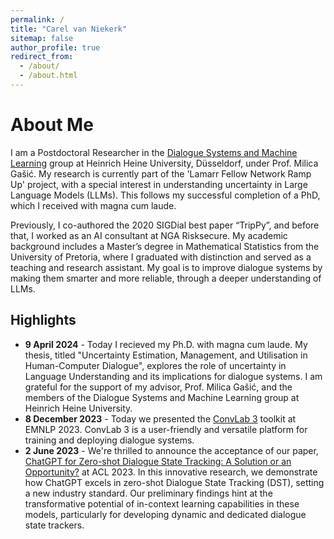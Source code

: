 ```yaml
---
permalink: /
title: "Carel van Niekerk"
sitemap: false
author_profile: true
redirect_from: 
  - /about/
  - /about.html
---
```


About Me
======
I am a Postdoctoral Researcher in the [Dialogue Systems and Machine Learning](https://www.cs.hhu.de/en/research-groups/dialog-systems-and-machine-learning.html) group at Heinrich Heine University, Düsseldorf, under Prof. Milica Gašić. My research is currently part of the 'Lamarr Fellow Network Ramp Up' project, with a special interest in understanding uncertainty in Large Language Models (LLMs). This follows my successful completion of a PhD, which I received with magna cum laude.

Previously, I co-authored the 2020 SIGDial best paper “TripPy”, and before that, I worked as an AI consultant at NGA Risksecure. My academic background includes a Master’s degree in Mathematical Statistics from the University of Pretoria, where I graduated with distinction and served as a teaching and research assistant. My goal is to improve dialogue systems by making them smarter and more reliable, through a deeper understanding of LLMs.

Highlights
------

* **9 April 2024** - Today I recieved my Ph.D. with magna cum laude. My thesis, titled "Uncertainty Estimation, Management, and Utilisation in Human-Computer Dialogue", explores the role of uncertainty in Language Understanding and its implications for dialogue systems. I am grateful for the support of my advisor, Prof. Milica Gašić, and the members of the Dialogue Systems and Machine Learning group at Heinrich Heine University.
* **8 December 2023** - Today we presented the [ConvLab 3](https://github.com/ConvLab/ConvLab-3) toolkit at EMNLP 2023. ConvLab 3 is a user-friendly and versatile platform for training and deploying dialogue systems.
* **2 June 2023** - We're thrilled to announce the acceptance of our paper, [ChatGPT for Zero-shot Dialogue State Tracking: A Solution or an Opportunity?](https://carelvniekerk.github.io/publication/2023-chatgptdst) at ACL 2023. In this innovative research, we demonstrate how ChatGPT excels in zero-shot Dialogue State Tracking (DST), setting a new industry standard. Our preliminary findings hint at the transformative potential of in-context learning capabilities in these models, particularly for developing dynamic and dedicated dialogue state trackers.
